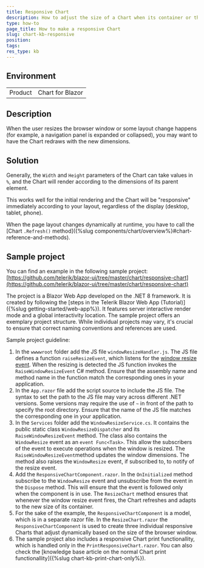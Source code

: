 ```yaml
---
title: Responsive Chart
description: How to adjust the size of a Chart when its container or the browser window size changes.
type: how-to
page_title: How to make a responsive Chart
slug: chart-kb-responsive
position: 
tags: 
res_type: kb
---
```


## Environment

<table>
    <tbody>
        <tr>
            <td>Product</td>
            <td>Chart for Blazor</td>
        </tr>
    </tbody>
</table>

## Description

When the user resizes the browser window or some layout change happens (for example, a navigation panel is expanded or collapsed), you may want to have the Chart redraws with the new dimensions.

## Solution

Generally, the `Width` and `Height` parameters of the Chart can take values in `%`, and the Chart will render according to the dimensions of its parent element.

This works well for the initial rendering and the Chart will be "responsive" immediately according to your layout, regardless of the display (desktop, tablet, phone).

When the page layout changes dynamically at runtime, you have to call the [Chart `.Refresh()` method]({%slug components/chart/overview%}#chart-reference-and-methods). 

## Sample project

You can find an example in the following sample project: [https://github.com/telerik/blazor-ui/tree/master/chart/responsive-chart](https://github.com/telerik/blazor-ui/tree/master/chart/responsive-chart)

The project is a Blazor Web App developed on the .NET 8 framework. It is created by following the [steps in the Telerik Blazor Web App (Tutorial)]({%slug getting-started/web-app%}). It features server interactive render mode and a global interactivity location. The sample project offers an exemplary project structure. While individual projects may vary, it's crucial to ensure that correct naming conventions and references are used. 

Sample project guideline:

1. In the `wwwwroot` folder add the JS file `windowResizeHandler.js`. The JS file defines a function `raiseResizeEvent`, which listens for the [window resize event](https://developer.mozilla.org/en-US/docs/Web/API/Window/resize_event). When the resizing is detected the JS function invokes the `RaiseWindowResizeEvent` C# method. Ensure that the assembly name and method name in the function match the corresponding ones in your application.
1. In the `App.razor` file add the script source to include the JS file. The syntax to set the path to the JS file may vary across different .NET versions. Some versions may require the use of `~` in front of the path to specify the root directory. Ensure that the name of the JS file matches the corresponding one in your application.
1. In the `Services` folder add the `WindowResizeService.cs`. It contains the public static class `WindowResizeDispatcher` and its `RaiseWindowResizeEvent` method. The class also contains the `WindowResize` event as an `event Func<Task>`. This allow the subscribers of the event to execute operations when the window is resized. 
The `RaiseWindowResizeEvent`method updates the window dimensions. The method also raises the `WindowResize` event, if subscribed to, to notify of the resize event.
1. Add the `ResponsiveChartComponent.razor`. In the `OnInitialized` method subscribe to the `WindowResize` event and unsubscribe from the event in the `Dispose` method. This will ensure that the event is followed only when the component is in use. The `ResizeChart` method ensures that whenever the window resize event fires, the Chart refreshes and adapts to the new size of its container.
1. For the sake of the example, the `ResponsiveChartComponent` is a model, which is in a separate razor file. In the `ResizeChart.razor` the `ResponsiveChartComponent` is used to create three individual responsive Charts that adjust dynamically based on the size of the browser window.
1. The sample project also includes a responsive Chart print functionallity, which is handled only in the `PrintResponsiveChart.razor`. You can also check the [knowledge base article on the normal Chart print functionallity]({%slug chart-kb-print-chart-only%}).